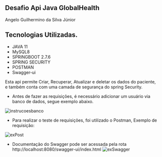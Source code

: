 ## Desafio Api Java GlobalHealth
Angelo Guilhermino da Silva Júnior

## Tecnologias Utilizadas.
- JAVA 11
- MySQL8
- SPRINGBOOT 2.7.6
- SPRING SECURITY
- POSTMAN
- Swagger-ui

Esta api permite Criar, Recuperar, Atualizar e deletar os dados do paciente, e também conta com uma camada de segurança do spring Security.

- Antes de fazer as requisições, é necessário adicionar um usuário via banco de dados, segue exemplo abaixo.

![instrucoesbanco](https://user-images.githubusercontent.com/50936600/205548204-777e2f35-a99f-4387-b462-616f77fbc2b4.jpg)

- Para realizar o teste de requisições, foi utilizado o Postman, 
Exemplo de requisição: 

![exPost](https://user-images.githubusercontent.com/50936600/205548651-c87d0cff-a69b-43b5-b828-119012cc2be7.png)

- Documentação do Swagger pode ser acessada pela rota
http://localhost:8080/swagger-ui/index.html
![exSwagger](https://user-images.githubusercontent.com/50936600/205548679-ab6e96a0-21f9-4a8b-9bb8-6df02492bc23.png)
